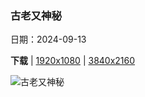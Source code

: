 ### 古老又神秘

日期：2024-09-13

**下载**  |  [1920x1080](https://cn.bing.com/th?id=OHR.RapaNuiSunrise_ZH-CN1220508877_1920x1080.jpg)  |  [3840x2160](https://cn.bing.com/th?id=OHR.RapaNuiSunrise_ZH-CN1220508877_UHD.jpg)

![古老又神秘](https://cn.bing.com/th?id=OHR.RapaNuiSunrise_ZH-CN1220508877_1920x1080.jpg "阿胡汤加里基的日出，拉帕·努伊国家公园，复活节岛，智利 (© Piriya Photography/Getty Images)")

